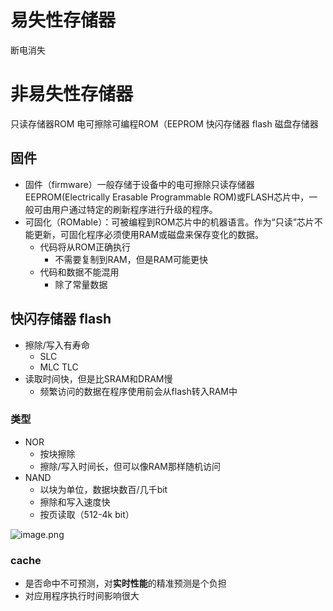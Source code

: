 
# 易失性存储器

断电消失
# 非易失性存储器

只读存储器ROM
电可擦除可编程ROM（EEPROM
快闪存储器 flash
磁盘存储器
## 固件

- 固件（firmware）一般存储于设备中的电可擦除只读存储器EEPROM(Electrically Erasable Programmable ROM)或FLASH芯片中，一般可由用户通过特定的刷新程序进行升级的程序。
- 可固化（ROMable）：可被编程到ROM芯片中的机器语言。作为“只读”芯片不能更新，可固化程序必须使用RAM或磁盘来保存变化的数据。
	- 代码将从ROM正确执行
		- 不需要复制到RAM，但是RAM可能更快
	- 代码和数据不能混用
		- 除了常量数据


## 快闪存储器 flash

- 擦除/写入有寿命
	- SLC
	- MLC
	  TLC
- 读取时间快，但是比SRAM和DRAM慢
	- 频繁访问的数据在程序使用前会从flash转入RAM中
### 类型

- NOR
	- 按块擦除
	- 擦除/写入时间长，但可以像RAM那样随机访问
- NAND
	- 以块为单位，数据块数百/几千bit
	- 擦除和写入速度快
	- 按页读取（512-4k bit）

![image.png](https://chillcharlie-img.oss-cn-hangzhou.aliyuncs.com/image%2F2023%2F09%2F25%2Fe860f2adfd436fd5825cd0c78df3ffa4_20230925114502.png)

### cache

- 是否命中不可预测，对**实时性能**的精准预测是个负担
- 对应用程序执行时间影响很大